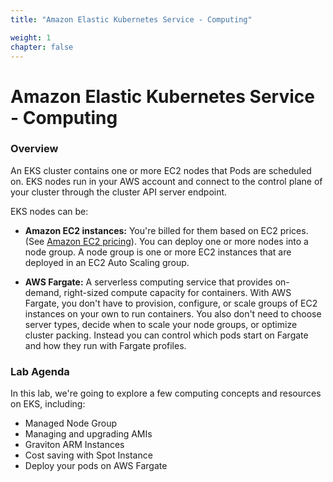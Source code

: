 ```yaml
---
title: "Amazon Elastic Kubernetes Service - Computing"

weight: 1
chapter: false
---
```


# Amazon Elastic Kubernetes Service - Computing

### Overview

An EKS cluster contains one or more EC2 nodes that Pods are scheduled on. EKS nodes run in your AWS account and connect to the control plane of your cluster through the cluster API server endpoint.

EKS nodes can be:

- **Amazon EC2 instances:** You're billed for them based on EC2 prices. (See [Amazon EC2 pricing](https://aws.amazon.com/ec2/pricing/)). You can deploy one or more nodes into a node group. A node group is one or more EC2 instances that are deployed in an EC2 Auto Scaling group.

- **AWS Fargate:** A serverless computing service that provides on-demand, right-sized compute capacity for containers. With AWS Fargate, you don't have to provision, configure, or scale groups of EC2 instances on your own to run containers. You also don't need to choose server types, decide when to scale your node groups, or optimize cluster packing. Instead you can control which pods start on Fargate and how they run with Fargate profiles.

### Lab Agenda
In this lab, we're going to explore a few computing concepts and resources on EKS, including:

- Managed Node Group
- Managing and upgrading AMIs
- Graviton ARM Instances
- Cost saving with Spot Instance
- Deploy your pods on AWS Fargate
